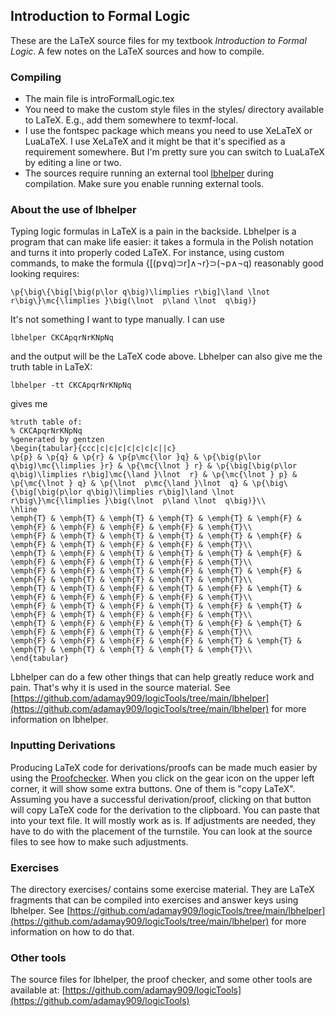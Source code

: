 ## Introduction to Formal Logic

These are the LaTeX source files for my textbook *Introduction to Formal Logic*. A few notes on the LaTeX sources and how to compile.

### Compiling
- The main file is introFormalLogic.tex
- You need to make the custom style files in the styles/ directory available to LaTeX. E.g., add them somewhere to texmf-local.
- I use the fontspec package which means you need to use XeLaTeX or LuaLaTeX. I use XeLaTeX and it might be that it's specified as a requirement somewhere. But I'm pretty sure you can switch to LuaLaTeX by editing a line or two.
- The sources require running an external tool [lbhelper](https://github.com/adamay909/logicTools/tree/main/lbhelper) during compilation. Make sure you enable running external tools.

### About the use of lbhelper

Typing logic formulas in LaTeX is a pain in the backside. Lbhelper is a program that can make life easier: it takes a formula in the Polish notation and turns it into properly coded LaTeX. For instance, using custom commands, to make the formula {[(p∨q)⊃r]∧¬r}⊃(¬p∧¬q) reasonably good looking requires:
   
    \p{\big\{\big[\big(p\lor q\big)\limplies r\big]\land \lnot  r\big\}\mc{\limplies }\big(\lnot  p\land \lnot  q\big)}
  
It's not something I want to type manually. I can use 

    lbhelper CKCApqrNrKNpNq

and the output will be the LaTeX code above. Lbhelper can also give me the truth table in LaTeX:

    lbhelper -tt CKCApqrNrKNpNq

gives me

	%truth table of:
	% CKCApqrNrKNpNq
	%generated by gentzen
	\begin{tabular}{ccc|c|c|c|c|c|c|c||c}
	\p{p} & \p{q} & \p{r} & \p{p\mc{\lor }q} & \p{\big(p\lor q\big)\mc{\limplies }r} & \p{\mc{\lnot } r} & \p{\big[\big(p\lor q\big)\limplies r\big]\mc{\land }\lnot  r} & \p{\mc{\lnot } p} & \p{\mc{\lnot } q} & \p{\lnot  p\mc{\land }\lnot  q} & \p{\big\{\big[\big(p\lor q\big)\limplies r\big]\land \lnot  r\big\}\mc{\limplies }\big(\lnot  p\land \lnot  q\big)}\\
	\hline
	\emph{T} & \emph{T} & \emph{T} & \emph{T} & \emph{T} & \emph{F} & \emph{F} & \emph{F} & \emph{F} & \emph{F} & \emph{T}\\
	\emph{F} & \emph{T} & \emph{T} & \emph{T} & \emph{T} & \emph{F} & \emph{F} & \emph{T} & \emph{F} & \emph{F} & \emph{T}\\
	\emph{T} & \emph{F} & \emph{T} & \emph{T} & \emph{T} & \emph{F} & \emph{F} & \emph{F} & \emph{T} & \emph{F} & \emph{T}\\
	\emph{F} & \emph{F} & \emph{T} & \emph{F} & \emph{T} & \emph{F} & \emph{F} & \emph{T} & \emph{T} & \emph{T} & \emph{T}\\
	\emph{T} & \emph{T} & \emph{F} & \emph{T} & \emph{F} & \emph{T} & \emph{F} & \emph{F} & \emph{F} & \emph{F} & \emph{T}\\
	\emph{F} & \emph{T} & \emph{F} & \emph{T} & \emph{F} & \emph{T} & \emph{F} & \emph{T} & \emph{F} & \emph{F} & \emph{T}\\
	\emph{T} & \emph{F} & \emph{F} & \emph{T} & \emph{F} & \emph{T} & \emph{F} & \emph{F} & \emph{T} & \emph{F} & \emph{T}\\
	\emph{F} & \emph{F} & \emph{F} & \emph{F} & \emph{T} & \emph{T} & \emph{T} & \emph{T} & \emph{T} & \emph{T} & \emph{T}\\
	\end{tabular}
	
Lbhelper can do a few other things that can help greatly reduce work and pain. That's why it is used in the source material. See [https://github.com/adamay909/logicTools/tree/main/lbhelper](https://github.com/adamay909/logicTools/tree/main/lbhelper) for more information on lbhelper.

### Inputting Derivations

Producing LaTeX code for derivations/proofs can be made much easier by using the [Proofchecker](https://adamay909.github.io/logicTools/). When you click on the gear icon on the upper left corner, it will show some extra buttons. One of them is "copy LaTeX". Assuming you have a successful derivation/proof, clicking on that button will copy LaTeX code for the derivation to the clipboard. You can paste that into your text file. It will mostly work as is. If adjustments are needed, they have to do with the placement of the turnstile. You can look at the source files to see  how to make such adjustments. 

### Exercises

The directory exercises/ contains some exercise material. They are LaTeX fragments that can be compiled into exercises and answer keys using lbhelper. See [https://github.com/adamay909/logicTools/tree/main/lbhelper](https://github.com/adamay909/logicTools/tree/main/lbhelper) for more information on how to do that.

### Other tools

The source files for lbhelper, the proof checker, and some other tools are available at:
[https://github.com/adamay909/logicTools](https://github.com/adamay909/logicTools)

 
